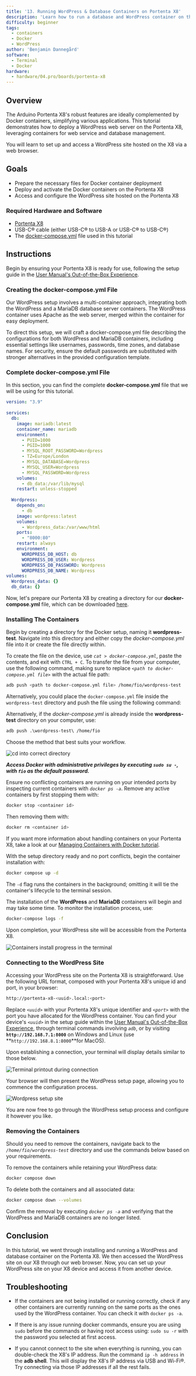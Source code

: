 ```yaml
---
title: '13. Running WordPress & Database Containers on Portenta X8'
description: 'Learn how to run a database and WordPress container on the Portenta X8'
difficulty: beginner
tags:
  - containers
  - Docker
  - WordPress
author: 'Benjamin Dannegård'
software:
  - Terminal
  - Docker
hardware:
  - hardware/04.pro/boards/portenta-x8
---
```


## Overview

The Arduino Portenta X8's robust features are ideally complemented by Docker containers, simplifying various applications. This tutorial demonstrates how to deploy a WordPress web server on the Portenta X8, leveraging containers for web service and database management. 

You will learn to set up and access a WordPress site hosted on the X8 via a web browser.

## Goals

- Prepare the necessary files for Docker container deployment
- Deploy and activate the Docker containers on the Portenta X8
- Access and configure the WordPress site hosted on the Portenta X8

### Required Hardware and Software

- [Portenta X8](https://store.arduino.cc/products/portenta-x8)
- USB-C® cable (either USB-C® to USB-A or USB-C® to USB-C®)
- The [docker-compose.yml](assets/docker-compose.rar) file used in this tutorial

## Instructions

Begin by ensuring your Portenta X8 is ready for use, following the setup guide in the [User Manual's Out-of-the-Box Experience](https://docs.arduino.cc/tutorials/portenta-x8/user-manual#out-of-the-box-experience).

### Creating the **docker-compose.yml** File

Our WordPress setup involves a multi-container approach, integrating both the WordPress and a MariaDB database server containers. The WordPress container uses Apache as the web server, merged within the container for easy deployment.

To direct this setup, we will craft a docker-compose.yml file describing the configurations for both WordPress and MariaDB containers, including essential settings like usernames, passwords, time zones, and database names. For security, ensure the default passwords are substituted with stronger alternatives in the provided configuration template.

### Complete **docker-compose.yml** File

In this section, you can find the complete **docker-compose.yml** file that we will be using for this tutorial.

```yaml
version: "3.9"
    
services:
  db:
    image: mariadb:latest
    container_name: mariadb
    environment:
      - PUID=1000
      - PGID=1000
      - MYSQL_ROOT_PASSWORD=Wordpress
      - TZ=Europe/London
      - MYSQL_DATABASE=Wordpress
      - MYSQL_USER=Wordpress
      - MYSQL_PASSWORD=Wordpress
    volumes:
      - db_data:/var/lib/mysql
    restart: unless-stopped
    
  Wordpress:
    depends_on:
      - db
    image: wordpress:latest
    volumes:
      - Wordpress_data:/var/www/html
    ports:
      - "8000:80"
    restart: always
    environment:
      WORDPRESS_DB_HOST: db
      WORDPRESS_DB_USER: Wordpress
      WORDPRESS_DB_PASSWORD: Wordpress
      WORDPRESS_DB_NAME: Wordpress
volumes:
  Wordpress_data: {}
  db_data: {}
```

Now, let's prepare our Portenta X8 by creating a directory for our **docker-compose.yml** file, which can be downloaded [here](assets/docker-compose.rar).

### Installing The Containers

Begin by creating a directory for the Docker setup, naming it **wordpress-test**. Navigate into this directory and either copy the *docker-compose.yml* file into it or create the file directly within.

To create the file on the device, use *`cat > docker-compose.yml`*, paste the contents, and exit with `CTRL + C`. To transfer the file from your computer, use the following command, making sure to replace *`<path to docker-compose.yml file>`* with the actual file path:

```bash
adb push <path to docker-compose.yml file> /home/fio/wordpress-test
```

Alternatively, you could place the `docker-compose.yml` file inside the `wordpress-test` directory and push the file using the following command:

Alternatively, if the *docker-compose.yml* is already inside the **wordpress-test** directory on your computer, use:

```bash
adb push .\wordpress-test\ /home/fio
```

Choose the method that best suits your workflow.

![cd into correct directory](assets/webserver-mkdir.png)

***Access Docker with administrative privileges by executing `sudo su -`, with `fio` as the default password.***

Ensure no conflicting containers are running on your intended ports by inspecting current containers with *`docker ps -a`*. Remove any active containers by first stopping them with:

```bash
docker stop <container id>
```

Then removing them with:

```bash
docker rm <container id>
```

If you want more information about handling containers on your Portenta X8, take a look at our [Managing Containers with Docker tutorial](https://docs.arduino.cc/tutorials/portenta-x8/docker-container).

With the setup directory ready and no port conflicts, begin the container installation with:

```bash
docker compose up -d
```
The `-d` flag runs the containers in the background; omitting it will tie the container's lifecycle to the terminal session.

The installation of the **WordPress** and **MariaDB** containers will begin and may take some time. To monitor the installation process, use:

```bash
docker-compose logs -f
```

Upon completion, your WordPress site will be accessible from the Portenta X8.

![Containers install progress in the terminal](assets/webserver-container-install.png)

### Connecting to the WordPress Site

Accessing your WordPress site on the Portenta X8 is straightforward. Use the following URL format, composed with your Portenta X8's unique id and port, in your browser:

```bash
http://portenta-x8-<uuid>.local:<port>
```

Replace *`<uuid>`* with your Portenta X8's unique identifier and *`<port>`* with the port you have allocated for the WordPress container. You can find your device's *`<uuid>`* in the setup guide within the [User Manual's Out-of-the-Box Experience](https://docs.arduino.cc/tutorials/portenta-x8/user-manual#out-of-the-box-experience), through terminal commands involving *`adb`*, or by visiting **`http://192.168.7.1:8000`** on Windows and Linux (use **`http://192.168.8.1:8000`**for MacOS).

Upon establishing a connection, your terminal will display details similar to those below.

![Terminal printout during connection](assets/webserver-connect-terminal.png)

Your browser will then present the WordPress setup page, allowing you to commence the configuration process.

![Wordpress setup site](assets/webserver-wordpress-site.png)

You are now free to go through the WordPress setup process and configure it however you like.

### Removing the Containers

Should you need to remove the containers, navigate back to the *`/home/fio/wordpress-test`* directory and use the commands below based on your requirements.

To remove the containers while retaining your WordPress data:

```bash
docker compose down
```

To delete both the containers and all associated data:

```bash
docker compose down --volumes
```

Confirm the removal by executing *`docker ps -a`* and verifying that the WordPress and MariaDB containers are no longer listed.

## Conclusion

In this tutorial, we went through installing and running a WordPress and database container on the Portenta X8. We then accessed the WordPress site on our X8 through our web browser. Now, you can set up your WordPress site on your X8 device and access it from another device.

## Troubleshooting

- If the containers are not being installed or running correctly, check if any other containers are currently running on the same ports as the ones used by the WordPress container. You can check it with ``docker ps -a``.

- If there is any issue running docker commands, ensure you are using ``sudo`` before the commands or having root access using: ``sudo su -r`` with the password you selected at first access.

- If you cannot connect to the site when everything is running, you can double-check the X8's IP address. Run the command `ip -h address` in the **adb shell**. This will display the X8's IP address via USB and Wi-Fi®. Try connecting via those IP addresses if all the rest fails.
